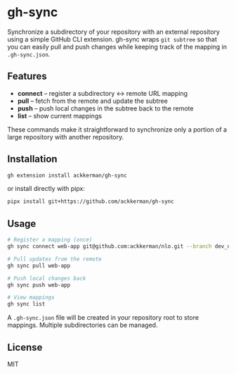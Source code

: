 # gh-sync

Synchronize a subdirectory of your repository with an external repository using a simple GitHub CLI extension. gh-sync wraps `git subtree` so that you can easily pull and push changes while keeping track of the mapping in `.gh-sync.json`.

## Features

- **connect** – register a subdirectory ↔ remote URL mapping
- **pull** – fetch from the remote and update the subtree
- **push** – push local changes in the subtree back to the remote
- **list** – show current mappings

These commands make it straightforward to synchronize only a portion of a large repository with another repository.

## Installation

```bash
gh extension install ackkerman/gh-sync
```

or install directly with pipx:

```bash
pipx install git+https://github.com/ackkerman/gh-sync
```

## Usage

```bash
# Register a mapping (once)
gh sync connect web-app git@github.com:ackkerman/nlo.git --branch dev_ui

# Pull updates from the remote
gh sync pull web-app

# Push local changes back
gh sync push web-app

# View mappings
gh sync list
```

A `.gh-sync.json` file will be created in your repository root to store mappings. Multiple subdirectories can be managed.

## License

MIT
